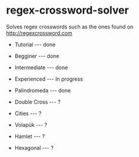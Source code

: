 # regex-crossword-solver

Solves regex crosswords such as the ones found on <http://regexcrossword.com>

* Tutorial --- done

* Begginer --- done

* Intermediate --- done

* Experienced --- In progress

* Palindromeda --- done

* Double Cross --- ?

* Cities --- ?

* Volapük --- ?

* Hamlet --- ?

* Hexagonal --- ?
